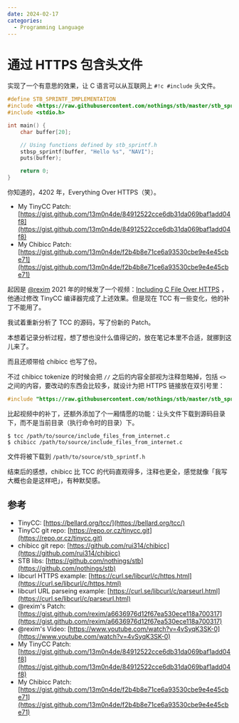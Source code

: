 ```yaml
---
date: 2024-02-17
categories:
  - Programming Language
---
```


# 通过 HTTPS 包含头文件

实现了一个有意思的效果，让 C 语言可以从互联网上 `#!c #include` 头文件。

```c title='include_files_from_internet.c'
#define STB_SPRINTF_IMPLEMENTATION
#include <https://raw.githubusercontent.com/nothings/stb/master/stb_sprintf.h> // <- look at this 
#include <stdio.h>

int main() {
    char buffer[20];

    // Using functions defined by stb_sprintf.h
    stbsp_sprintf(buffer, "Hello %s", "NAVI");
    puts(buffer);

    return 0;
}
```

你知道的，4202 年，Everything Over HTTPS（笑）。

- My TinyCC Patch: [https://gist.github.com/13m0n4de/84912522cce6db31da069baf1add04f8](https://gist.github.com/13m0n4de/84912522cce6db31da069baf1add04f8)
- My Chibicc Patch: [https://gist.github.com/13m0n4de/f2b4b8e71ce6a93530cbe9e4e45cbe71](https://gist.github.com/13m0n4de/f2b4b8e71ce6a93530cbe9e4e45cbe71)

<!-- more -->

起因是 [@rexim](https://github.com/rexim) 2021 年的时候发了一个视频：[Including C File Over HTTPS](https://www.youtube.com/watch?v=4vSyqK3SK-0) ，他通过修改 TinyCC 编译器完成了上述效果。但是现在 TCC 有一些变化，他的补丁不能用了。

我试着重新分析了 TCC 的源码，写了份新的 Patch。

本想着记录分析过程，想了想也没什么值得记的，放在笔记本里不合适，就挪到这儿来了。

而且还顺带给 chibicc 也写了份。

不过 chibicc tokenize 的时候会把 `//` 之后的内容全部视为注释忽略掉，包括 `<>` 之间的内容，要改动的东西会比较多，就设计为把 HTTPS 链接放在双引号里：

```c
#include "https://raw.githubusercontent.com/nothings/stb/master/stb_sprintf.h"
```

比起视频中的补丁，还额外添加了个一厢情愿的功能：让头文件下载到源码目录下，而不是当前目录（执行命令时的目录）下。

```
$ tcc /path/to/source/include_files_from_internet.c
$ chibicc /path/to/source/include_files_from_internet.c
```

文件将被下载到 `/path/to/source/stb_sprintf.h`

结束后的感想，chibicc 比 TCC 的代码直观得多，注释也更全，感觉就像「我写大概也会是这样吧」，有种默契感。

## 参考

- TinyCC: [https://bellard.org/tcc/](https://bellard.org/tcc/)
- TinyCC git repo: [https://repo.or.cz/tinycc.git](https://repo.or.cz/tinycc.git)
- chibicc git repo: [https://github.com/rui314/chibicc](https://github.com/rui314/chibicc)
- STB libs: [https://github.com/nothings/stb](https://github.com/nothings/stb)
- libcurl HTTPS example: [https://curl.se/libcurl/c/https.html](https://curl.se/libcurl/c/https.html)
- libcurl URL parseing example: [https://curl.se/libcurl/c/parseurl.html](https://curl.se/libcurl/c/parseurl.html)
- @rexim's Patch: [https://gist.github.com/rexim/a6636976d12f67ea530ece118a700317](https://gist.github.com/rexim/a6636976d12f67ea530ece118a700317)
- @rexim's Video: [https://www.youtube.com/watch?v=4vSyqK3SK-0](https://www.youtube.com/watch?v=4vSyqK3SK-0)
- My TinyCC Patch: [https://gist.github.com/13m0n4de/84912522cce6db31da069baf1add04f8](https://gist.github.com/13m0n4de/84912522cce6db31da069baf1add04f8)
- My Chibicc Patch: [https://gist.github.com/13m0n4de/f2b4b8e71ce6a93530cbe9e4e45cbe71](https://gist.github.com/13m0n4de/f2b4b8e71ce6a93530cbe9e4e45cbe71)
